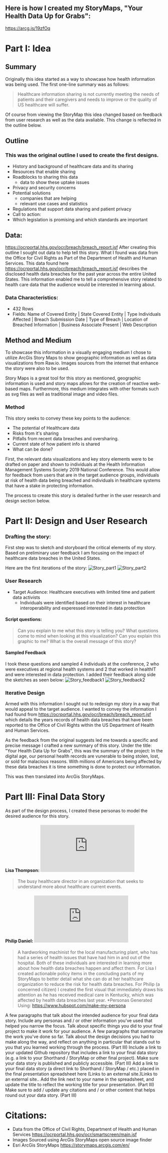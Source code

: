 ## Here is how I created my StoryMaps, "Your Health Data Up for Grabs": 
https://arcg.is/19zfOq
# Part I: Idea
## Summary
Originally this idea started as a way to showcase how health information was being used. 
The first one-line summary was as follows:
>Healthcare information sharing is not currently meeting
>the needs of patients and their caregivers and 
>needs to improve or the quality of US healthcare will suffer.

Of course from viewing the StoryMap this idea changed based on feedback from user research as well as the data avaliable.
This change is reflected in the outline below. 

## Outline
### This was the original outline I used to create the first designs. 
* History and background of healthcare data and its sharing
* Resources that enable sharing
* Roadblocks to sharing this data
  * data to show these uptake issues
* Privacy and security concerns
* Potential solutions
  * companies that are helping
  * relevant use cases and statistics
* Regulations that support data sharing and patient privacy
* Call to action:
* Which legislation is promising and which standards are important

## Data: 
https://ocrportal.hhs.gov/ocr/breach/breach_report.jsf 
After creating this outline I sought out data to help tell this story. 
What I found was data from the Office for Civil Rights as Part of the Department of Health and Human Services. This data found here https://ocrportal.hhs.gov/ocr/breach/breach_report.jsf describes the disclosed health data breaches for the past year across the entire United States. This information enabled me to tell a comprehensive story related to health care data that the audience would be interested in learning about. 

### Data Characteristics: 
* 432 Rows
* Fields: 
Name of Covered Entity | State	Covered Entity | Type	Individuals Affected | Breach Submission Date	| Type of Breach | Location of Breached Information	| Business Associate Present | Web Description

## Method and Medium
To showcase this information in a visually engaging medium I chose to utilize ArcGis Story Maps to show geographic information as well as data visualizations from Raw.io. Images sources from the internet that enhance the story were also to be used. 

Story Maps is a great tool for this story as mentioned, geographic information is used and story maps allows for the creation of reactive web-based maps. Furthermore, this medium integrates with other formats such as svg files as well as traditional image and video files. 

### Method
This story seeks to convey these key points to the audience:

* The potential of Healthcare data 
* Risks from it's sharing
* Pitfalls from recent data breaches and oversharing.
* Current state of how patient info is shared
* What can be done?

First, the relevant data visualizations and key story elements were to be drafted on paper and shown to individuals at the Health Information Management Systems Society 2019 National Conference. This would allow for feedback from users that are in the target audience groups, individuals at risk of health data being breached and individuals in healthcare systems that have a stake in protecting information. 

The process to create this story is detailed further in the user research and design section below. 

# Part II: Design and User Research
### Drafting the story:
First step was to sketch and storyboard the critical elements of my story. Based on preliminary user feedback I am focusing on the impact of healthcare data breaches in the United States. 

Here are the first iterations of the story:
![Story_part1](https://michael-cmu.github.io/portfolio/story_1.jpg) 
![Story_part2](https://michael-cmu.github.io/portfolio/story_2.jpg)

### User Research
* Target Audience: Healthcare executives with limited time and patient data activists 
  * Individuals were identified based on their interest in healthcare interoperability and experessed interested in data protection 
#### Script questions: 
> Can you explain to me what this story is telling you? 
> What questions come to mind when looking at this visualization? Can you explain this graphic to me? 
> What is the overall message of this story?

#### Sampled Feedback
I took these questions and sampled 4 individuals at the conference, 2 who were executives at regional health systems and 2 that worked in healthIT and were interested in data protection. I added their feedback along side the sketches as seen below:
![Story_feedback1](https://michael-cmu.github.io/portfolio/storyfeedback_1.jpg) 
![Story_feedback2](https://michael-cmu.github.io/portfolio/storyfeedback_1.jpg)

### Iterative Design
Armed with this information I sought out to redesign my story in a way that would appeal to the target audience. I wanted to convey the information I had found from https://ocrportal.hhs.gov/ocr/breach/breach_report.jsf which details the years records of health data breaches that have been reported to the Office of Civil Rights within the US Department of Health and Human Services.

As the feedback from the original suggests led me towards a specific and precise message I crafted a new summary of this story. 
Under the title: "Your Health Data Up for Grabs", this was the summary of the project:
In the digital age, our personal health records are vunerable to being stolen, lost, or sold for malacious reasons. With millions of Americans being affected by these data breaches it is time something is done to protect our information. 

This was then translated into ArcGis StoryMaps. 

# Part III: Final Data Story
As part of the design process, I created these personas to model the desired audience for this story. 
#### Lisa Thompson: ![Lisa](https://michael-cmu.github.io/portfolio/Lisa.pdf)
> The busy healthcare director in an organization that seeks to understand more about healthcare current events. 
#### Philip Daniel: ![Philip](https://michael-cmu.github.io/portfolio/Philip.pdf)
> A hardworking machinist for the local manufacturing plant, who has had a series of health issues that have had him in and out of the hospital. 
Both of these individuals are interested in learning more about how health data breaches happen and affect them. For Lisa I created actionable policy items in the concluding parts of my StoryMaps to better detail what she can do at her healthcare organization to reduce the risk for health data breaches. For Philip (a concerned citizen) I created the first visual that immediately draws his attention as he has received medical care in Kentucky, which was affected by health data breaches last year. 
*Personas Generated Using: https://www.hubspot.com/make-my-persona


A few paragraphs that talk about the intended audience for your final data story.  Include any personas and / or other information you've used that helped you narrow the focus.  Talk about specific things you did to your final project to make it work for your audience. 
A few paragraphs that summarize the work you've done so far.  Talk about the design decisions you had to make along the way, and reflect on anything in particular that stands out to you that you learned working through the process. (Part III)
Include a link to your updated Github repository that includes a link to your final data story (e.g. a link to your Shorthand / StoryMap or other final project).  Make sure your data story is published and publicly accessible. (Part III)
Add a link to your final data story (a direct link to Shorthand / StoryMap / etc.) placed in the final presentation spreadsheet here (Links to an external site.)Links to an external site..  Add the link next to your name in the spreadsheet, and update the title to reflect the working title for your presentation.  (Part III)
Make sure to add / update any citations and / or other content that helps round out your data story. (Part III)

# Citations:
* Data from the Office of Civil Rights, Department of Health and Human Services  https://ocrportal.hhs.gov/ocr/smartscreen/main.jsf
* Images Sourced using ArcGis StoryMaps open source image finder
* Esri ArcGis StoryMaps https://storymaps.arcgis.com/en/

